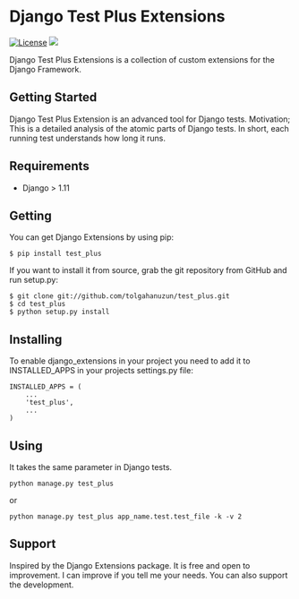 # Django Test Plus Extensions
[![License](https://img.shields.io/pypi/l/django-extensions.svg)](https://raw.githubusercontent.com/tolgahanuzun/test_plus/master/LICENSE) [![](https://img.shields.io/pypi/v/test-plus.svg)](https://pypi.org/project/test_plus/)

Django Test Plus Extensions is a collection of custom extensions for the Django Framework.

## Getting Started

Django Test Plus Extension is an advanced tool for Django tests. Motivation; This is a detailed analysis of the atomic parts of Django tests. In short, each running test understands how long it runs.

## Requirements

- Django > 1.11

## Getting

You can get Django Extensions by using pip:

```
$ pip install test_plus
```

If you want to install it from source, grab the git repository from GitHub and run setup.py:

```
$ git clone git://github.com/tolgahanuzun/test_plus.git
$ cd test_plus
$ python setup.py install
```

## Installing

To enable django_extensions in your project you need to add it to INSTALLED_APPS in your projects settings.py file:

```
INSTALLED_APPS = (
    ...
    'test_plus',
    ...
)
```
## Using

It takes the same parameter in Django tests.

```
python manage.py test_plus
```

or

```
python manage.py test_plus app_name.test.test_file -k -v 2
```

## Support

Inspired by the Django Extensions package. It is free and open to improvement. I can improve if you tell me your needs. You can also support the development.